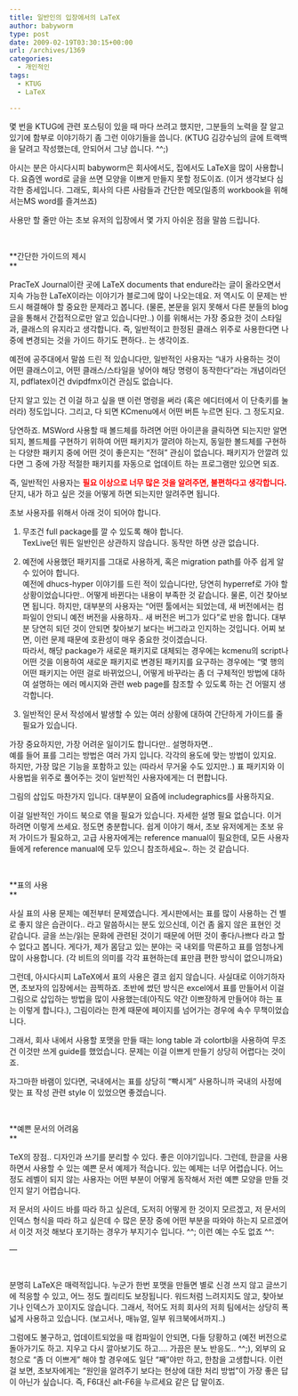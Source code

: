 ```yaml
---
title: 일반인의 입장에서의 LaTeX
author: babyworm
type: post
date: 2009-02-19T03:30:15+00:00
url: /archives/1369
categories:
  - 개인적인
tags:
  - KTUG
  - LaTeX

---
```

몇 번을 KTUG에 관련 포스팅이 있을 때 마다 쓰려고 했지만, 그분들의 노력을 잘 알고 있기에 함부로 이야기하기 좀 그런 이야기들을 씁니다. (KTUG 김강수님의 글에 트랙백을 달려고 작성했는데, 안되어서 그냥 씁니다. ^^;) 

아시는 분은 아시다시피 babyworm은 회사에서도, 집에서도 LaTeX을 많이 사용합니다. 요즘엔 word로 글을 쓰면 모양을 이쁘게 만들지 못할 정도이죠. (이거 생각보다 심각한 증세입니다. 그래도, 회사의 다른 사람들과 간단한 메모(일종의 workbook을 위해서는MS word를 즐겨쓰죠) 

사용만 할 줄만 아는 초보 유저의 입장에서 몇 가지 아쉬운 점을 말씀 드립니다. 

 

**간단한 가이드의 제시  
** 

PracTeX Journal이란 곳에 LaTeX documents that endure라는 글이 올라오면서 지속 가능한 LaTeX이라는 이야기가 블로그에 많이 나오는데요. 저 역시도 이 문제는 반드시 해결해야 할 중요한 문제라고 봅니다. (물론, 본문을 읽지 못해서 다른 분들의 blog 글을 통해서 간접적으로만 알고 있습니다만..) 이를 위해서는 가장 중요한 것이 스타일과, 클래스의 유지라고 생각합니다. 즉, 일반적이고 한정된 클래스 위주로 사용한다면 나중에 변경되는 것을 가이드 하기도 편하다.. 는 생각이죠. 

예전에 공주대에서 말씀 드린 적 있습니다만, 일반적인 사용자는 &#8220;내가 사용하는 것이 어떤 클래스이고, 어떤 클래스/스타일을 넣어야 해당 명령이 동작한다&#8221;라는 개념이라던지, pdflatex이건 dvipdfmx이건 관심도 없습니다. 

단지 알고 있는 건 이걸 하고 싶을 땐 이런 명령을 써라 (혹은 에디터에서 이 단축키를 눌러라) 정도입니다. 그리고, 다 되면 KCmenu에서 어떤 버튼 누르면 된다. 그 정도지요. 

당연하죠. MSWord 사용할 때 볼드체를 하려면 어떤 아이콘을 클릭하면 되는지만 알면 되지, 볼드체를 구현하기 위하여 어떤 패키지가 깔려야 하는지, 동일한 볼드체를 구현하는 다양한 패키지 중에 어떤 것이 좋은지는 &#8220;전혀&#8221; 관심이 없습니다. 패키지가 안깔려 있다면 그 중에 가장 적절한 패키지를 자동으로 업데이트 하는 프로그램만 있으면 되죠. 

즉, 일반적인 사용자는 **<span style="color:red">필요 이상으로 너무 많은 것을 알려주면, 불편하다고 생각합니다</span>.** 단지, 내가 하고 싶은 것을 어떻게 하면 되는지만 알려주면 됩니다. 

초보 사용자를 위해서 아래 것이 되어야 합니다. 

1. 무조건 full package를 깔 수 있도록 해야 합니다.  
TexLive던 뭐든 일반인은 상관하지 않습니다. 동작만 하면 상관 없습니다. 

2. 예전에 사용했던 패키지를 그대로 사용하게, 혹은 migration path를 아주 쉽게 알수 있어야 합니다.  
예전에 dhucs-hyper 이야기를 드린 적이 있습니다만, 당연히 hyperref로 가야 할 상황이었습니다만.. 어떻게 바뀐다는 내용이 부족한 것 같습니다. 물론, 이건 찾아보면 됩니다. 하지만, 대부분의 사용자는 &#8220;어떤 툴에서는 되었는데, 새 버전에서는 컴파일이 안되니 예전 버전을 사용하자.. 새 버전은 버그가 있다&#8221;로 반응 합니다. 대부분 당연히 되던 것이 안되면 찾아보기 보다는 버그라고 인지하는 것입니다. 어찌 보면, 이런 문제 때문에 호환성이 매우 중요한 것이겠습니다.  
따라서, 해당 package가 새로운 패키지로 대체되는 경우에는 kcmenu의 script나 어떤 것을 이용하여 새로운 패키지로 변경된 패키지를 요구하는 경우에는 &#8220;몇 행의 어떤 패키지는 어떤 걸로 바뀌었으니, 어떻게 바꾸라는 좀 더 구체적인 방법에 대하여 설명하는 에러 메시지와 관련 web page를 참조할 수 있도록 하는 건 어떨지 생각합니다. 

3. 일반적인 문서 작성에서 발생할 수 있는 여러 상황에 대하여 간단하게 가이드를 줄 필요가 있습니다. 

가장 중요하지만, 가장 어려운 일이기도 합니다만.. 설명하자면..  
예를 들어 표를 그리는 방법은 여러 가지 입니다. 각각의 용도에 맞는 방법이 있지요.  
하지만, 가장 많은 기능을 포함하고 있는 (따라서 무거울 수도 있지만..) 표 패키지와 이 사용법을 위주로 풀어주는 것이 일반적인 사용자에게는 더 편합니다. 

그림의 삽입도 마찬가지 입니다. 대부분이 요즘에 includegraphics를 사용하지요. 

이걸 일반적인 가이드 북으로 엮을 필요가 있습니다. 자세한 설명 필요 없습니다. 이거 하려면 이렇게 쓰세요. 정도면 충분합니다. 쉽게 이야기 해서, 초보 유저에게는 초보 유저 가이드가 필요하고, 고급 사용자에게는 reference manual이 필요한데, 모든 사용자들에게 reference manual에 모두 있으니 참조하세요~. 하는 것 같습니다. 

 

**표의 사용  
** 

사실 표의 사용 문제는 예전부터 문제였습니다. 게시판에서는 표를 많이 사용하는 건 별로 좋지 않은 습관이다.. 라고 말씀하시는 분도 있으신데, 이건 좀 옳지 않은 표현인 것 같습니다. 글을 쓰는/읽는 문화에 관련된 것이기 때문에 어떤 것이 좋다/나쁘다 라고 할 수 없다고 봅니다. 게다가, 제가 몸담고 있는 분야는 국 내외를 막론하고 표를 엄청나게 많이 사용합니다. (각 비트의 의미를 각각 표현하는데 표만큼 편한 방식이 없으니까요) 

그런데, 아시다시피 LaTeX에서 표의 사용은 결코 쉽지 않습니다. 사실대로 이야기하자면, 초보자의 입장에서는 끔찍하죠. 초반에 썼던 방식은 excel에서 표를 만들어서 이걸 그림으로 삽입하는 방법을 많이 사용했는데(아직도 약간 이쁘장하게 만들어야 하는 표는 이렇게 합니다.), 그림이라는 한계 때문에 페이지를 넘어가는 경우에 속수 무책이었습니다. 

그래서, 회사 내에서 사용할 포맷을 만들 때는 long table 과 colortbl을 사용하여 무조건 이것만 쓰게 guide를 했었습니다. 문제는 이걸 이쁘게 만들기 상당히 어렵다는 것이죠. 

자그마한 바램이 있다면, 국내에서는 표를 상당히 &#8220;빡시게&#8221; 사용하니까 국내의 사정에 맞는 표 작성 관련 style 이 있었으면 좋겠습니다. 

 

**예쁜 문서의 어려움  
** 

TeX의 장점.. 디자인과 쓰기를 분리할 수 있다. 좋은 이야기입니다. 그런데, 한글을 사용하면서 사용할 수 있는 예쁜 문서 예제가 적습니다. 있는 예제는 너무 어렵습니다. 어느 정도 레벨이 되지 않는 사용자는 어떤 부분이 어떻게 동작해서 저런 예쁜 모양을 만들 것인지 알기 어렵습니다. 

저 문서의 사이드 바를 따라 하고 싶은데, 도저히 어떻게 한 것이지 모르겠고, 저 문서의 인덱스 형식을 따라 하고 싶은데 수 많은 문장 중에 어떤 부분을 따와야 하는지 모르겠어서 이것 저것 해보다 포기하는 경우가 부지기수 입니다. ^^; 이런 예는 수도 없죠 ^^: 

&#8212; 

 

분명히 LaTeX은 매력적입니다. 누군가 한번 포맷을 만들면 별로 신경 쓰지 않고 글쓰기에 적응할 수 있고, 어느 정도 퀄리티도 보장됩니다. 워드처럼 느려지지도 않고, 찾아보기나 인덱스가 꼬이지도 않습니다. 그래서, 적어도 저희 회사의 저희 팀에서는 상당히 폭넓게 사용하고 있습니다. (보고서나, 매뉴얼, 일부 워크북에서까지..) 

그럼에도 불구하고, 업데이트되었을 때 컴파일이 안되면, 다들 당황하고 (예전 버전으로 돌아가기도 하고. 지우고 다시 깔아보기도 하고&#8230;. 가끔은 분노 반응도.. ^^;), 외부의 요청으로 &#8220;좀 더 이쁘게&#8221; 해야 할 경우에도 일단 &#8220;째&#8221;야만 하고, 한참을 고생합니다. 이런 걸 보면, 초보자에게는 &#8220;원인을 알려주기 보다는 현상에 대한 처리 방법&#8221;이 가장 좋은 답이 아닌가 싶습니다. 즉, F6대신 alt-F6을 누르세요 같은 답 말이죠. 

 